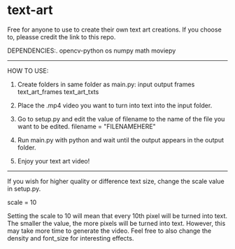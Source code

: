 # text-art

Free for anyone to use to create their own text art creations.
If you choose to, pleasse credit the link to this repo.

DEPENDENCIES:.
opencv-python
os
numpy
math
moviepy

---------------------------------------------------------------------------------------------------------
HOW TO USE:
1. Create folders in same folder as main.py:
input
output
frames
text_art_frames
text_art_txts

2. Place the .mp4 video you want to turn into text into the input folder.

3. Go to setup.py and edit the value of filename to the name of the file you want to be edited.
filename = "FILENAMEHERE"

4. Run main.py with python and wait until the output appears in the output folder.
 
5. Enjoy your text art video!

---------------------------------------------------------------------------------------------------------
If you wish for higher quality or difference text size, change the scale value in setup.py.

scale = 10

Setting the scale to 10 will mean that every 10th pixel will be turned into text. The smaller the value, the more pixels will be turned into text.
However, this may take more time to generate the video. Feel free to also change the density and font_size for interesting effects.
